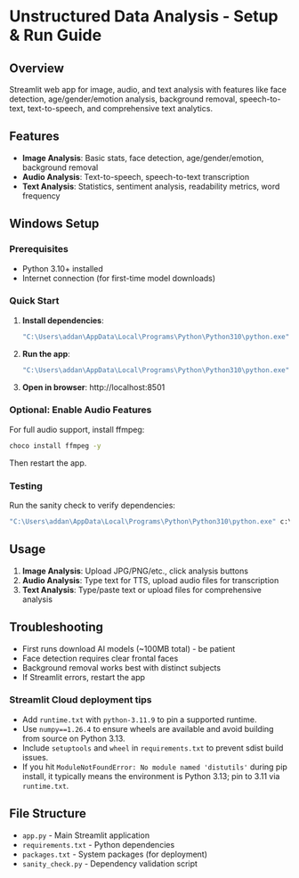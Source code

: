 # Unstructured Data Analysis - Setup & Run Guide

## Overview
Streamlit web app for image, audio, and text analysis with features like face detection, age/gender/emotion analysis, background removal, speech-to-text, text-to-speech, and comprehensive text analytics.

## Features
- **Image Analysis**: Basic stats, face detection, age/gender/emotion, background removal
- **Audio Analysis**: Text-to-speech, speech-to-text transcription
- **Text Analysis**: Statistics, sentiment analysis, readability metrics, word frequency

## Windows Setup

### Prerequisites
- Python 3.10+ installed
- Internet connection (for first-time model downloads)

### Quick Start
1. **Install dependencies**:
   ```cmd
   "C:\Users\addan\AppData\Local\Programs\Python\Python310\python.exe" -m pip install -r c:\ICT\Audio\requirements.txt
   ```

2. **Run the app**:
   ```cmd
   "C:\Users\addan\AppData\Local\Programs\Python\Python310\python.exe" -m streamlit run c:\ICT\Audio\app.py
   ```

3. **Open in browser**: http://localhost:8501

### Optional: Enable Audio Features
For full audio support, install ffmpeg:
```cmd
choco install ffmpeg -y
```
Then restart the app.

### Testing
Run the sanity check to verify dependencies:
```cmd
"C:\Users\addan\AppData\Local\Programs\Python\Python310\python.exe" c:\ICT\Audio\sanity_check.py
```

## Usage
1. **Image Analysis**: Upload JPG/PNG/etc., click analysis buttons
2. **Audio Analysis**: Type text for TTS, upload audio files for transcription
3. **Text Analysis**: Type/paste text or upload files for comprehensive analysis

## Troubleshooting
- First runs download AI models (~100MB total) - be patient
- Face detection requires clear frontal faces
- Background removal works best with distinct subjects
- If Streamlit errors, restart the app

### Streamlit Cloud deployment tips
- Add `runtime.txt` with `python-3.11.9` to pin a supported runtime.
- Use `numpy==1.26.4` to ensure wheels are available and avoid building from source on Python 3.13.
- Include `setuptools` and `wheel` in `requirements.txt` to prevent sdist build issues.
- If you hit `ModuleNotFoundError: No module named 'distutils'` during pip install, it typically means the environment is Python 3.13; pin to 3.11 via `runtime.txt`.

## File Structure
- `app.py` - Main Streamlit application
- `requirements.txt` - Python dependencies
- `packages.txt` - System packages (for deployment)
- `sanity_check.py` - Dependency validation script